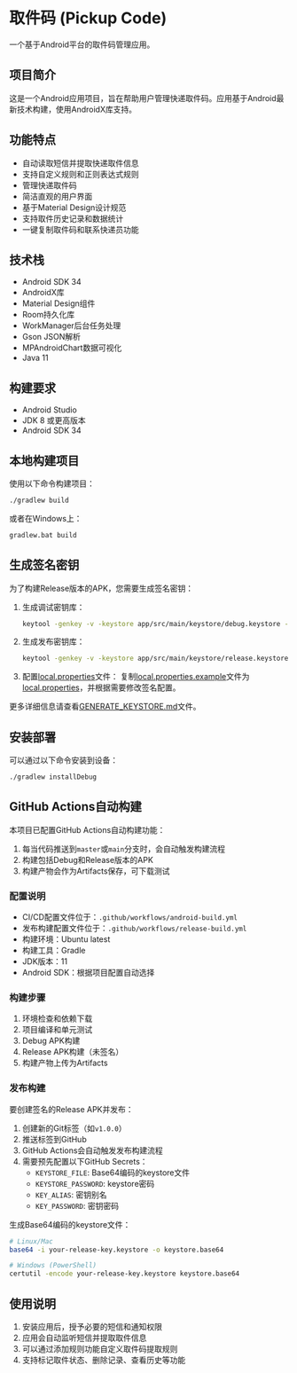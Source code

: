 # 取件码 (Pickup Code)

一个基于Android平台的取件码管理应用。

## 项目简介

这是一个Android应用项目，旨在帮助用户管理快递取件码。应用基于Android最新技术构建，使用AndroidX库支持。

## 功能特点

- 自动读取短信并提取快递取件信息
- 支持自定义规则和正则表达式规则
- 管理快递取件码
- 简洁直观的用户界面
- 基于Material Design设计规范
- 支持取件历史记录和数据统计
- 一键复制取件码和联系快递员功能

## 技术栈

- Android SDK 34
- AndroidX库
- Material Design组件
- Room持久化库
- WorkManager后台任务处理
- Gson JSON解析
- MPAndroidChart数据可视化
- Java 11

## 构建要求

- Android Studio
- JDK 8 或更高版本
- Android SDK 34

## 本地构建项目

使用以下命令构建项目：

```bash
./gradlew build
```

或者在Windows上：

```bash
gradlew.bat build
```

## 生成签名密钥

为了构建Release版本的APK，您需要生成签名密钥：

1. 生成调试密钥库：
   ```bash
   keytool -genkey -v -keystore app/src/main/keystore/debug.keystore -alias androiddebugkey -keyalg RSA -keysize 2048 -validity 10000 -storepass android -keypass android -dname "CN=Android Debug,O=Android,C=US" -noprompt
   ```

2. 生成发布密钥库：
   ```bash
   keytool -genkey -v -keystore app/src/main/keystore/release.keystore -alias releasekey -keyalg RSA -keysize 2048 -validity 10000 -storepass android -keypass android -dname "CN=Release Key,O=Android,C=US" -noprompt
   ```

3. 配置[local.properties](file:///c%3A/Users/Administrator/Downloads/2/2/local.properties)文件：
   复制[local.properties.example](file:///c%3A/Users/Administrator/Downloads/2/2/local.properties.example)文件为[local.properties](file:///c%3A/Users/Administrator/Downloads/2/2/local.properties)，并根据需要修改签名配置。

更多详细信息请查看[GENERATE_KEYSTORE.md](file:///c%3A/Users/Administrator/Downloads/2/2/GENERATE_KEYSTORE.md)文件。

## 安装部署

可以通过以下命令安装到设备：

```bash
./gradlew installDebug
```

## GitHub Actions自动构建

本项目已配置GitHub Actions自动构建功能：

1. 每当代码推送到`master`或`main`分支时，会自动触发构建流程
2. 构建包括Debug和Release版本的APK
3. 构建产物会作为Artifacts保存，可下载测试

### 配置说明

- CI/CD配置文件位于：`.github/workflows/android-build.yml`
- 发布构建配置文件位于：`.github/workflows/release-build.yml`
- 构建环境：Ubuntu latest
- 构建工具：Gradle
- JDK版本：11
- Android SDK：根据项目配置自动选择

### 构建步骤

1. 环境检查和依赖下载
2. 项目编译和单元测试
3. Debug APK构建
4. Release APK构建（未签名）
5. 构建产物上传为Artifacts

### 发布构建

要创建签名的Release APK并发布：

1. 创建新的Git标签（如`v1.0.0`）
2. 推送标签到GitHub
3. GitHub Actions会自动触发发布构建流程
4. 需要预先配置以下GitHub Secrets：
   - `KEYSTORE_FILE`: Base64编码的keystore文件
   - `KEYSTORE_PASSWORD`: keystore密码
   - `KEY_ALIAS`: 密钥别名
   - `KEY_PASSWORD`: 密钥密码

生成Base64编码的keystore文件：
```bash
# Linux/Mac
base64 -i your-release-key.keystore -o keystore.base64

# Windows (PowerShell)
certutil -encode your-release-key.keystore keystore.base64
```

## 使用说明

1. 安装应用后，授予必要的短信和通知权限
2. 应用会自动监听短信并提取取件信息
3. 可以通过添加规则功能自定义取件码提取规则
4. 支持标记取件状态、删除记录、查看历史等功能